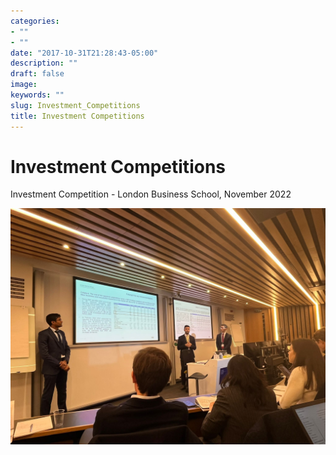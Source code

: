 ```yaml
---
categories:
- ""
- ""
date: "2017-10-31T21:28:43-05:00"
description: ""
draft: false
image: 
keywords: ""
slug: Investment_Competitions
title: Investment Competitions
---
```


# Investment Competitions

Investment Competition - London Business School, November 2022

![LBS Competition](https://github.com/t05id01/my_website/blob/main/content/blogs/lbs_competition.jpeg?raw=true)
